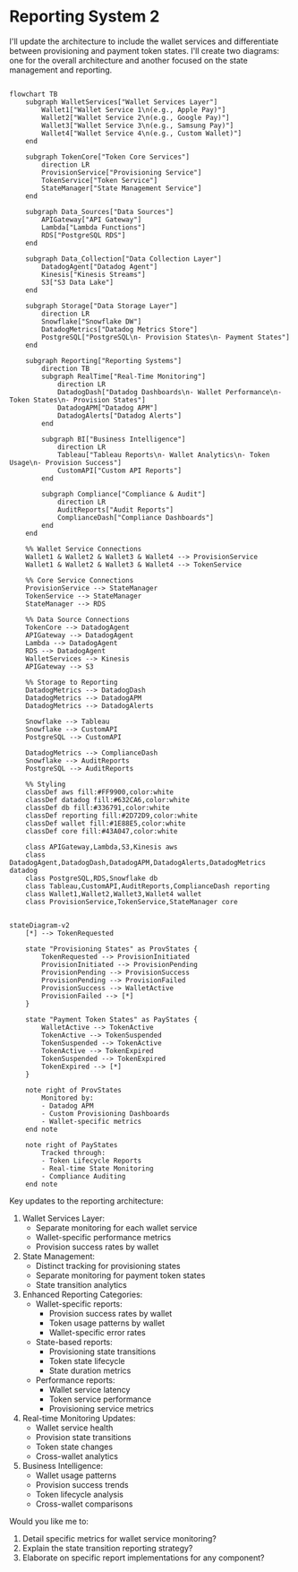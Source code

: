# Reporting System 2

I'll update the architecture to include the wallet services and differentiate between provisioning and payment token states. I'll create two diagrams: one for the overall architecture and another focused on the state management and reporting.



```mermaid

flowchart TB
    subgraph WalletServices["Wallet Services Layer"]
        Wallet1["Wallet Service 1\n(e.g., Apple Pay)"]
        Wallet2["Wallet Service 2\n(e.g., Google Pay)"]
        Wallet3["Wallet Service 3\n(e.g., Samsung Pay)"]
        Wallet4["Wallet Service 4\n(e.g., Custom Wallet)"]
    end

    subgraph TokenCore["Token Core Services"]
        direction LR
        ProvisionService["Provisioning Service"]
        TokenService["Token Service"]
        StateManager["State Management Service"]
    end

    subgraph Data_Sources["Data Sources"]
        APIGateway["API Gateway"]
        Lambda["Lambda Functions"]
        RDS["PostgreSQL RDS"]
    end

    subgraph Data_Collection["Data Collection Layer"]
        DatadogAgent["Datadog Agent"]
        Kinesis["Kinesis Streams"]
        S3["S3 Data Lake"]
    end

    subgraph Storage["Data Storage Layer"]
        direction LR
        Snowflake["Snowflake DW"]
        DatadogMetrics["Datadog Metrics Store"]
        PostgreSQL["PostgreSQL\n- Provision States\n- Payment States"]
    end

    subgraph Reporting["Reporting Systems"]
        direction TB
        subgraph RealTime["Real-Time Monitoring"]
            direction LR
            DatadogDash["Datadog Dashboards\n- Wallet Performance\n- Token States\n- Provision States"]
            DatadogAPM["Datadog APM"]
            DatadogAlerts["Datadog Alerts"]
        end

        subgraph BI["Business Intelligence"]
            direction LR
            Tableau["Tableau Reports\n- Wallet Analytics\n- Token Usage\n- Provision Success"]
            CustomAPI["Custom API Reports"]
        end

        subgraph Compliance["Compliance & Audit"]
            direction LR
            AuditReports["Audit Reports"]
            ComplianceDash["Compliance Dashboards"]
        end
    end

    %% Wallet Service Connections
    Wallet1 & Wallet2 & Wallet3 & Wallet4 --> ProvisionService
    Wallet1 & Wallet2 & Wallet3 & Wallet4 --> TokenService

    %% Core Service Connections
    ProvisionService --> StateManager
    TokenService --> StateManager
    StateManager --> RDS

    %% Data Source Connections
    TokenCore --> DatadogAgent
    APIGateway --> DatadogAgent
    Lambda --> DatadogAgent
    RDS --> DatadogAgent
    WalletServices --> Kinesis
    APIGateway --> S3

    %% Storage to Reporting
    DatadogMetrics --> DatadogDash
    DatadogMetrics --> DatadogAPM
    DatadogMetrics --> DatadogAlerts
    
    Snowflake --> Tableau
    Snowflake --> CustomAPI
    PostgreSQL --> CustomAPI
    
    DatadogMetrics --> ComplianceDash
    Snowflake --> AuditReports
    PostgreSQL --> AuditReports

    %% Styling
    classDef aws fill:#FF9900,color:white
    classDef datadog fill:#632CA6,color:white
    classDef db fill:#336791,color:white
    classDef reporting fill:#2D72D9,color:white
    classDef wallet fill:#1E88E5,color:white
    classDef core fill:#43A047,color:white

    class APIGateway,Lambda,S3,Kinesis aws
    class DatadogAgent,DatadogDash,DatadogAPM,DatadogAlerts,DatadogMetrics datadog
    class PostgreSQL,RDS,Snowflake db
    class Tableau,CustomAPI,AuditReports,ComplianceDash reporting
    class Wallet1,Wallet2,Wallet3,Wallet4 wallet
    class ProvisionService,TokenService,StateManager core


```

```mermaid
stateDiagram-v2
    [*] --> TokenRequested

    state "Provisioning States" as ProvStates {
        TokenRequested --> ProvisionInitiated
        ProvisionInitiated --> ProvisionPending
        ProvisionPending --> ProvisionSuccess
        ProvisionPending --> ProvisionFailed
        ProvisionSuccess --> WalletActive
        ProvisionFailed --> [*]
    }

    state "Payment Token States" as PayStates {
        WalletActive --> TokenActive
        TokenActive --> TokenSuspended
        TokenSuspended --> TokenActive
        TokenActive --> TokenExpired
        TokenSuspended --> TokenExpired
        TokenExpired --> [*]
    }

    note right of ProvStates
        Monitored by:
        - Datadog APM
        - Custom Provisioning Dashboards
        - Wallet-specific metrics
    end note

    note right of PayStates
        Tracked through:
        - Token Lifecycle Reports
        - Real-time State Monitoring
        - Compliance Auditing
    end note

```

Key updates to the reporting architecture:

1. Wallet Services Layer:
   * Separate monitoring for each wallet service
   * Wallet-specific performance metrics
   * Provision success rates by wallet
2. State Management:
   * Distinct tracking for provisioning states
   * Separate monitoring for payment token states
   * State transition analytics
3. Enhanced Reporting Categories:
   * Wallet-specific reports:
     * Provision success rates by wallet
     * Token usage patterns by wallet
     * Wallet-specific error rates
   * State-based reports:
     * Provisioning state transitions
     * Token state lifecycle
     * State duration metrics
   * Performance reports:
     * Wallet service latency
     * Token service performance
     * Provisioning service metrics
4. Real-time Monitoring Updates:
   * Wallet service health
   * Provision state transitions
   * Token state changes
   * Cross-wallet analytics
5. Business Intelligence:
   * Wallet usage patterns
   * Provision success trends
   * Token lifecycle analysis
   * Cross-wallet comparisons

Would you like me to:

1. Detail specific metrics for wallet service monitoring?
2. Explain the state transition reporting strategy?
3. Elaborate on specific report implementations for any component?
